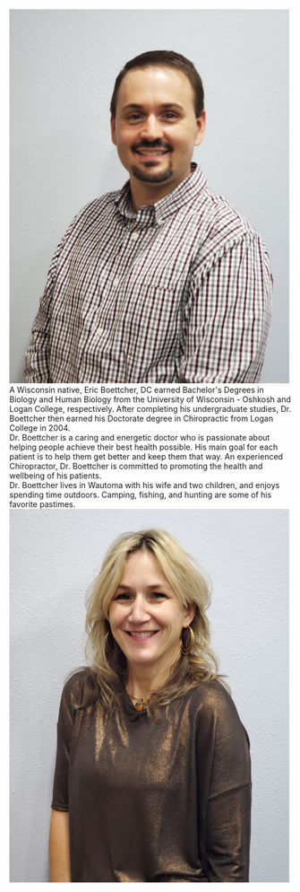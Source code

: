 <div id="wrapper" class="outer">
  <div id="first" class="inner-pic">
    <img src="https://github.com/redgranitechiropractic/redgranitechiropractic.github.io/blob/master/assets/images/doc.jpg?raw=true" alt="doc" style="width:500px;">
  </div>
  <div id="second" class="inner-info">
    A Wisconsin native, Eric Boettcher, DC earned Bachelor's Degrees in Biology and Human Biology from the University of Wisconsin - Oshkosh and Logan College, respectively. After completing his undergraduate studies, Dr. Boettcher then earned his Doctorate degree in Chiropractic from Logan College in 2004.
    <br>
    Dr. Boettcher is a caring and energetic doctor who is passionate about helping people achieve their best health possible. His main goal for each patient is to help them get better and keep them that way. An experienced Chiropractor, Dr. Boettcher is committed to promoting the health and wellbeing of his patients.
    <br>
    Dr. Boettcher lives in Wautoma with his wife and two children, and enjoys spending time outdoors. Camping, fishing, and hunting are some of his favorite pastimes.
  </div>
  <div id="third" class="inner-pic">
    <img src="https://github.com/redgranitechiropractic/redgranitechiropractic.github.io/blob/master/assets/images/bonnie.jpg?raw=true" alt="bonnie" style="width:500px;">
  </div>
  <div id="fourth" class="inner-info">

  </div>
</div>
